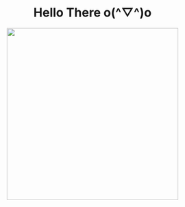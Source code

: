 <div align="center">
  <h1>Hello There o(^▽^)o</h1>
</div>

<p align="center">
  <img src='https://counter.seku.su/cmoe?name=falchi&theme=r34' width="400px">
</p>
